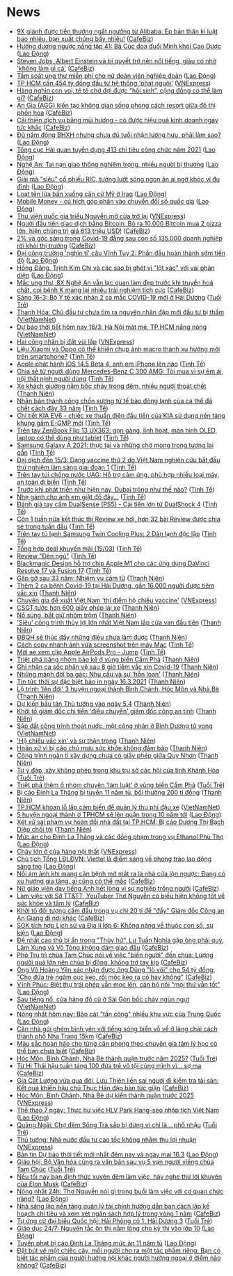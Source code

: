 # News

- [9X giành được tiền thưởng ngất ngưởng từ Alibaba: Ép bản thân kỉ luật bao nhiêu, bạn xuất chúng bấy nhiêu!](https://cafebiz.vn/9x-gianh-duoc-tien-thuong-ngat-nguong-tu-alibaba-ep-ban-than-ki-luat-bao-nhieu-ban-xuat-chung-bay-nhieu-20210315211601049.chn) ([CafeBiz](https://cafebiz.vn))
- [Hướng dương ngược nắng tập 41: Bà Cúc doạ đuổi Minh khỏi Cao Dược](https://laodong.vn/giai-tri/huong-duong-nguoc-nang-tap-41-ba-cuc-doa-duoi-minh-khoi-cao-duoc-889472.ldo) ([Lao Động](https://laodong.vn))
- [Steven Jobs, Albert Einstein và bí quyết trở nên nổi tiếng, giàu có nhờ 'không làm gì cả'](https://cafebiz.vn/steven-jobs-albert-einstein-va-bi-quyet-tro-nen-noi-tieng-giau-co-nho-khong-lam-gi-ca-20210315150928888.chn) ([CafeBiz](https://cafebiz.vn))
- [Tầm soát ung thư miễn phí cho nữ đoàn viên nghiệp đoàn](https://laodong.vn/ldld-tphcm/tam-soat-ung-thu-mien-phi-cho-nu-doan-vien-nghiep-doan-889460.ldo) ([Lao Động](https://laodong.vn))
- [TP HCM cần 454 tỷ đồng đầu tư hệ thống 'phạt nguội'](https://vnexpress.net/tp-hcm-can-454-ty-dong-dau-tu-he-thong-phat-nguoi-4248872.html) ([VNExpress](https://vnexpress.net))
- [Hàng nghìn con voi, tê tê chờ đợi được “hồi sinh”, cộng đồng có thể làm gì?](https://cafebiz.vn/hang-nghin-con-voi-te-te-cho-doi-duoc-hoi-sinh-cong-dong-co-the-lam-gi-20210315190119578.chn) ([CafeBiz](https://cafebiz.vn))
- [An Gia (AGG) kiến tạo không gian sống phong cách resort giữa đô thị phồn hoa](https://cafebiz.vn/an-gia-agg-kien-tao-khong-gian-song-phong-cach-resort-giua-do-thi-phon-hoa-20210315190039014.chn) ([CafeBiz](https://cafebiz.vn))
- [Cải thiện dịch vụ bằng mùi hương - có được hiệu quả kinh doanh ngay tức khắc](https://cafebiz.vn/cai-thien-dich-vu-bang-mui-huong-co-duoc-hieu-qua-kinh-doanh-ngay-tuc-khac-20210315185955518.chn) ([CafeBiz](https://cafebiz.vn))
- [Đủ năm đóng BHXH nhưng chưa đủ tuổi nhận lương hưu, phải làm sao?](https://laodong.vn/tu-van-phap-luat/du-nam-dong-bhxh-nhung-chua-du-tuoi-nhan-luong-huu-phai-lam-sao-888499.ldo) ([Lao Động](https://laodong.vn))
- [Tổng cục Hải quan tuyển dụng 413 chỉ tiêu công chức năm 2021](https://laodong.vn/kinh-te/tong-cuc-hai-quan-tuyen-dung-413-chi-tieu-cong-chuc-nam-2021-889290.ldo) ([Lao Động](https://laodong.vn))
- [Nghệ An: Tai nạn giao thông nghiêm trọng, nhiều người bị thương](https://laodong.vn/xa-hoi/nghe-an-tai-nan-giao-thong-nghiem-trong-nhieu-nguoi-bi-thuong-889487.ldo) ([Lao Động](https://laodong.vn))
- [Giải mã &quot;siêu&quot; cổ phiếu RIC, tưởng lướt sóng ngon ăn ai ngờ khóc vì đu đỉnh](https://laodong.vn/kinh-te/giai-ma-sieu-co-phieu-ric-tuong-luot-song-ngon-an-ai-ngo-khoc-vi-du-dinh-889438.ldo) ([Lao Động](https://laodong.vn))
- [Loạt tên lửa bắn xuống căn cứ Mỹ ở Iraq](https://laodong.vn/the-gioi/loat-ten-lua-ban-xuong-can-cu-my-o-iraq-889483.ldo) ([Lao Động](https://laodong.vn))
- [Mobile Money - cú hích góp phần vào chuyển đổi số quốc gia](https://laodong.vn/xa-hoi/mobile-money-cu-hich-gop-phan-vao-chuyen-doi-so-quoc-gia-889403.ldo) ([Lao Động](https://laodong.vn))
- [Thư viện quốc gia triều Nguyễn mở cửa trở lại](https://vnexpress.net/thu-vien-quoc-gia-trieu-nguyen-mo-cua-tro-lai-4248945.html) ([VNExpress](https://vnexpress.net))
- [Người đầu tiên giao dịch bằng Bitcoin: Bỏ ra 10.000 Bitcoin mua 2 pizza lớn, hiện chúng trị giá 613 triệu USD!](https://cafebiz.vn/nguoi-dau-tien-giao-dich-bang-bitcoin-bo-ra-10000-bitcoin-mua-2-pizza-lon-hien-chung-tri-gia-613-trieu-usd-20210315155732537.chn) ([CafeBiz](https://cafebiz.vn))
- [2% và góc sáng trong Covid-19 đằng sau con số 135.000 doanh nghiệp rời khỏi thị trường](https://cafebiz.vn/2-va-goc-sang-trong-covid-19-dang-sau-con-so-135000-doanh-nghiep-roi-khoi-thi-truong-20210315161946019.chn) ([CafeBiz](https://cafebiz.vn))
- [Đại công trường 'nghìn tỉ' cầu Vĩnh Tuy 2: Phấn đấu hoàn thành sớm tiến độ](https://laodong.vn/photo/dai-cong-truong-nghin-ti-cau-vinh-tuy-2-phan-dau-hoan-thanh-som-tien-do-889391.ldo) ([Lao Động](https://laodong.vn))
- [Hồng Đăng, Trịnh Kim Chi và các sao bị ghét vì &quot;lột xác&quot; với vai phản diện](https://laodong.vn/photo/hong-dang-trinh-kim-chi-va-cac-sao-bi-ghet-vi-lot-xac-voi-vai-phan-dien-889184.ldo) ([Lao Động](https://laodong.vn))
- [Mắc ung thư, 8X Nghệ An vẫn lạc quan làm đẹp trước khi truyền hoá chất, coi bệnh K mang lại nhiều trải nghiệm tích cực](https://cafebiz.vn/mac-ung-thu-8x-nghe-an-van-lac-quan-lam-dep-truoc-khi-truyen-hoa-chat-coi-benh-k-mang-lai-nhieu-trai-nghiem-tich-cuc-20210315193407934.chn) ([CafeBiz](https://cafebiz.vn))
- [Sáng 16-3: Bộ Y tế xác nhận 2 ca mắc COVID-19 mới ở Hải Dương](https://tuoitre.vn/sang-16-3-bo-y-te-xac-nhan-2-ca-mac-covid-19-moi-o-hai-duong-20210316060706862.htm) ([Tuổi Trẻ](https://tuoitre.vn))
- [Thanh Hóa: Chủ đầu tư chưa tìm ra nguyên nhân đập mới đầu tư bị thấm](http://vietnamnet.vn/vn/thoi-su/thanh-hoa-chu-dau-tu-chua-tim-ra-nguyen-nhan-dap-moi-dau-tu-bi-tham-719816.html) ([VietNamNet](https://vietnamnet.vn))
- [Dự báo thời tiết hôm nay 16/3: Hà Nội mát mẻ, TP.HCM nắng nóng](http://vietnamnet.vn/vn/thoi-su/du-bao-thoi-tiet-hom-nay-16-3-ha-noi-mat-me-tp-hcm-nang-nong-719835.html) ([VietNamNet](https://vietnamnet.vn))
- [Hai công nhân bị đất vùi lấp](https://vnexpress.net/hai-cong-nhan-bi-dat-vui-lap-4248958.html) ([VNExpress](https://vnexpress.net))
- [Liệu Xiaomi và Oppo có thể khiến chụp ảnh macro thành xu hướng mới trên smartphone?](https://tinhte.vn/thread/lieu-xiaomi-va-oppo-co-the-khien-chup-anh-macro-thanh-xu-huong-moi-tren-smartphone.3293412/) ([Tinh Tế](https://tinhte.vn))
- [Apple phát hành iOS 14.5 Beta 4, anh em iPhone lên nào](https://tinhte.vn/thread/apple-phat-hanh-ios-14-5-beta-4-anh-em-iphone-len-nao.3293986/) ([Tinh Tế](https://tinhte.vn))
- [Chia sẻ từ người dùng Mercedes-Benz C 300 AMG: Tôi mua vì sự êm ái, nội thất nịnh người dùng](https://tinhte.vn/thread/chia-se-tu-nguoi-dung-mercedes-benz-c-300-amg-toi-mua-vi-su-em-ai-noi-that-ninh-nguoi-dung.3293282/) ([Tinh Tế](https://tinhte.vn))
- [Xe khách giường nằm bốc cháy trong đêm, nhiều người thoát chết](https://thanhnien.vn/thoi-su/xe-khach-giuong-nam-boc-chay-trong-dem-nhieu-nguoi-thoat-chet-1354642.html) ([Thanh Niên](https://thanhnien.vn))
- [Nhân bản thành công chồn sương từ tế bào đông lạnh của cá thể đã chết cách đây 33 năm](https://tinhte.vn/thread/nhan-ban-thanh-cong-chon-suong-tu-te-bao-dong-lanh-cua-ca-the-da-chet-cach-day-33-nam.3286779/) ([Tinh Tế](https://tinhte.vn))
- [Chi tiết KIA EV6 - chiếc xe thuần điện đầu tiên của KIA sử dụng nền tảng khung gầm E-GMP mới](https://tinhte.vn/thread/chi-tiet-kia-ev6-chiec-xe-thuan-dien-dau-tien-cua-kia-su-dung-nen-tang-khung-gam-e-gmp-moi.3293630/) ([Tinh Tế](https://tinhte.vn))
- [Trên tay ZenBook Flip 13 UX363: gọn gàng, linh hoạt, màn hình OLED, laptop có thể dùng như tablet](https://tinhte.vn/thread/tren-tay-zenbook-flip-13-ux363-gon-gang-linh-hoat-man-hinh-oled-laptop-co-the-dung-nhu-tablet.3292346/) ([Tinh Tế](https://tinhte.vn))
- [Samsung Galaxy A 2021: thực tại và những chờ mong trong tương lai gần](https://tinhte.vn/thread/samsung-galaxy-a-2021-thuc-tai-va-nhung-cho-mong-trong-tuong-lai-gan.3293899/) ([Tinh Tế](https://tinhte.vn))
- [Đại dịch đến 15/3: Dạng vaccine thứ 2 do Việt Nam nghiên cứu bắt đầu thử nghiệm lâm sàng giai đoạn 1](https://tinhte.vn/thread/dai-dich-den-15-3-dang-vaccine-thu-2-do-viet-nam-nghien-cuu-bat-dau-thu-nghiem-lam-sang-giai-doan-1.3293735/) ([Tinh Tế](https://tinhte.vn))
- [Trên tay túi chống nước UAG: Hỗ trợ cảm ứng, phù hợp nhiều loại máy, an toàn đi biển](https://tinhte.vn/thread/tren-tay-tui-chong-nuoc-uag-ho-tro-cam-ung-phu-hop-nhieu-loai-may-an-toan-di-bien.3293825/) ([Tinh Tế](https://tinhte.vn))
- [Trước khi phát triển như hiện nay, Dubai trông như thế nào?](https://tinhte.vn/thread/truoc-khi-phat-trien-nhu-hien-nay-dubai-trong-nhu-the-nao.3292051/) ([Tinh Tế](https://tinhte.vn))
- [Nhẹ gánh cho anh em giặt đồ đây...](https://tinhte.vn/thread/nhe-ganh-cho-anh-em-giat-do-day.3293380/) ([Tinh Tế](https://tinhte.vn))
- [Đánh giá tay cầm DualSense (PS5) - Cải tiến lớn từ DualShock 4](https://tinhte.vn/thread/danh-gia-tay-cam-dualsense-ps5-cai-tien-lon-tu-dualshock-4.3288683/) ([Tinh Tế](https://tinhte.vn))
- [Còn 1 tuần nữa kết thúc thi Review xe hơi, hơn 32 bài Review được chia sẻ trong tuần đầu](https://tinhte.vn/thread/con-1-tuan-nua-ket-thuc-thi-review-xe-hoi-hon-32-bai-review-duoc-chia-se-trong-tuan-dau.3293827/) ([Tinh Tế](https://tinhte.vn))
- [Trên tay tủ lạnh Samsung Twin Cooling Plus: 2 Dàn lạnh độc lập](https://tinhte.vn/thread/tren-tay-tu-lanh-samsung-twin-cooling-plus-2-dan-lanh-doc-lap.3268128/) ([Tinh Tế](https://tinhte.vn))
- [Tổng hợp deal khuyến mãi (15/03)](https://tinhte.vn/thread/tong-hop-deal-khuyen-mai-15-03.3293507/) ([Tinh Tế](https://tinhte.vn))
- [Review "Đèn ngủ"](https://tinhte.vn/thread/review-den-ngu.3287449/) ([Tinh Tế](https://tinhte.vn))
- [Blackmagic Design hỗ trợ chip Apple M1 cho các ứng dụng DaVinci Resolve 17 và Fusion 17](https://tinhte.vn/thread/blackmagic-design-ho-tro-chip-apple-m1-cho-cac-ung-dung-davinci-resolve-17-va-fusion-17.3293673/) ([Tinh Tế](https://tinhte.vn))
- [Gặp gỡ sau 33 năm: Nhiệm vụ cảm tử](https://thanhnien.vn/thoi-su/gap-go-sau-33-nam-nhiem-vu-cam-tu-1354519.html) ([Thanh Niên](https://thanhnien.vn))
- [Thêm 2 ca bệnh Covid-19 tại Hải Dương, gần 16.000 người được tiêm vắc xin](https://thanhnien.vn/thoi-su/them-2-ca-benh-covid-19-tai-hai-duong-gan-16000-nguoi-duoc-tiem-vac-xin-1354625.html) ([Thanh Niên](https://thanhnien.vn))
- [Chuyên gia đề xuất Việt Nam 'thí điểm hộ chiếu vaccine'](https://vnexpress.net/chuyen-gia-de-xuat-viet-nam-thi-diem-ho-chieu-vaccine-4248909.html) ([VNExpress](https://vnexpress.net))
- [CSGT tước hơn 600 giấy phép lái xe](https://thanhnien.vn/thoi-su/csgt-tuoc-hon-600-giay-phep-lai-xe-1354588.html) ([Thanh Niên](https://thanhnien.vn))
- [Nổ súng, bắt giữ nhóm trộm](https://thanhnien.vn/thoi-su/no-sung-bat-giu-nhom-trom-1354589.html) ([Thanh Niên](https://thanhnien.vn))
- ['Siêu' công trình thủy lợi lớn nhất Việt Nam lắp cửa van đầu tiên](https://thanhnien.vn/thoi-su/sieu-cong-trinh-thuy-loi-lon-nhat-viet-nam-lap-cua-van-dau-tien-1354583.html) ([Thanh Niên](https://thanhnien.vn))
- [ĐBQH sẽ thúc đẩy những điều chưa làm được](https://thanhnien.vn/thoi-su/dbqh-se-thuc-day-nhung-dieu-chua-lam-duoc-1354594.html) ([Thanh Niên](https://thanhnien.vn))
- [Cách copy nhanh ảnh vừa screenshot trên máy Mac](https://tinhte.vn/thread/cach-copy-nhanh-anh-vua-screenshot-tren-may-mac.3293795/) ([Tinh Tế](https://tinhte.vn))
- [Mời ae xem clip Apple AirPods Pro - Jump](https://tinhte.vn/thread/moi-ae-xem-clip-apple-airpods-pro-jump.3293732/) ([Tinh Tế](https://tinhte.vn))
- [Triệt phá băng nhóm bảo kê ở vùng biển Cẩm Phả](https://thanhnien.vn/thoi-su/triet-pha-bang-nhom-bao-ke-o-vung-bien-cam-pha-1354590.html) ([Thanh Niên](https://thanhnien.vn))
- [Ghi nhận ca sốc phản vệ sau 8 giờ tiêm vắc xin Covid-19](https://thanhnien.vn/thoi-su/ghi-nhan-ca-soc-phan-ve-sau-8-gio-tiem-vac-xin-covid-19-1354586.html) ([Thanh Niên](https://thanhnien.vn))
- [Những mảnh đời ba gác: Nhu cầu và sự 'hỗn loạn'](https://thanhnien.vn/thoi-su/nhung-manh-doi-ba-gac-nhu-cau-va-su-hon-loan-1354297.html) ([Thanh Niên](https://thanhnien.vn))
- [Tin tức thời sự đặc biệt báo in ngày 16.3.2021](https://thanhnien.vn/thoi-su/tin-tuc-thoi-su-dac-biet-bao-in-ngay-1632021-1354616.html) ([Thanh Niên](https://thanhnien.vn))
- [Lộ trình 'lên đời' 3 huyện ngoại thành Bình Chánh, Hóc Môn và Nhà Bè](https://thanhnien.vn/thoi-su/lo-trinh-len-doi-3-huyen-ngoai-thanh-binh-chanh-hoc-mon-va-nha-be-1354544.html) ([Thanh Niên](https://thanhnien.vn))
- [Dự kiến bầu tân Thủ tướng vào ngày 5.4](https://thanhnien.vn/thoi-su/du-kien-bau-tan-thu-tuong-vao-ngay-54-1354593.html) ([Thanh Niên](https://thanhnien.vn))
- [Khởi tố giám đốc chi tiền 'điều chuyển' giám đốc công an tỉnh](https://thanhnien.vn/thoi-su/khoi-to-giam-doc-chi-tien-dieu-chuyen-giam-doc-cong-an-tinh-1354595.html) ([Thanh Niên](https://thanhnien.vn))
- [Sập đất công trình thoát nước, một công nhân ở Bình Dương tử vong](http://vietnamnet.vn/vn/thoi-su/sap-dat-cong-trinh-thoat-nuoc-mot-cong-nhan-o-binh-duong-tu-vong-719874.html) ([VietNamNet](https://vietnamnet.vn))
- ['Hộ chiếu vắc xin' và sự thận trọng](https://thanhnien.vn/thoi-su/ho-chieu-vac-xin-va-su-than-trong-1354527.html) ([Thanh Niên](https://thanhnien.vn))
- [Hoãn xử vì bị cáo chủ mưu sức khỏe không đảm bảo](https://thanhnien.vn/thoi-su/hoan-xu-vi-bi-cao-chu-muu-suc-khoe-khong-dam-bao-1354296.html) ([Thanh Niên](https://thanhnien.vn))
- [Công trình ngàn tỉ xây dựng chưa có giấy phép giữa Quy Nhơn](https://thanhnien.vn/thoi-su/cong-trinh-ngan-ti-xay-dung-chua-co-giay-phep-giua-quy-nhon-1354295.html) ([Thanh Niên](https://thanhnien.vn))
- [Tự ý đập, xây không phép trong khu trụ sở các hội của tỉnh Khánh Hòa](https://tuoitre.vn/tu-y-dap-xay-khong-phep-trong-khu-tru-so-cac-hoi-cua-tinh-khanh-hoa-20210315211046053.htm) ([Tuổi Trẻ](https://tuoitre.vn))
- [Triệt phá thêm ổ nhóm chuyên 'làm luật' ở vùng biển Cẩm Phả](https://tuoitre.vn/triet-pha-them-o-nhom-chuyen-lam-luat-o-vung-bien-cam-pha-20210315220726026.htm) ([Tuổi Trẻ](https://tuoitre.vn))
- [Bị cáo Đinh La Thăng bị tuyên 11 năm tù, bồi thường 200 tỉ đồng](https://thanhnien.vn/thoi-su/bi-cao-dinh-la-thang-bi-tuyen-11-nam-tu-boi-thuong-200-ti-dong-1354587.html) ([Thanh Niên](https://thanhnien.vn))
- [TP.HCM khoan lỗ lắp cảm biến để quản lý thu phí đậu xe](http://vietnamnet.vn/vn/thoi-su/an-toan-giao-thong/tp-hcm-khoan-lo-lap-cam-bien-de-quan-ly-thu-phi-dau-xe-719865.html) ([VietNamNet](https://vietnamnet.vn))
- [5 huyện ngoại thành ở TPHCM sẽ lên quận trong 10 năm tới](https://laodong.vn/xa-hoi/5-huyen-ngoai-thanh-o-tphcm-se-len-quan-trong-10-nam-toi-889452.ldo) ([Lao Động](https://laodong.vn))
- [Xét xử sai phạm vụ hoán đổi nhà đất tại TP.HCM: Bị cáo Dương Thị Bạch Diệp chối tội](https://thanhnien.vn/thoi-su/xet-xu-sai-pham-vu-hoan-doi-nha-dat-tai-tphcm-bi-cao-duong-thi-bach-diep-choi-toi-1354585.html) ([Thanh Niên](https://thanhnien.vn))
- [Mức án cho Đinh La Thăng và các đồng phạm trong vụ Ethanol Phú Thọ](https://laodong.vn/infographic/muc-an-cho-dinh-la-thang-va-cac-dong-pham-trong-vu-ethanol-phu-tho-889330.ldo) ([Lao Động](https://laodong.vn))
- [Cháy lớn ở cửa hàng nội thất](https://vnexpress.net/chay-lon-o-cua-hang-noi-that-4248929.html) ([VNExpress](https://vnexpress.net))
- [Chủ tịch Tổng LĐLĐVN: Viettel là điểm sáng về phong trào lao động sáng tạo](https://laodong.vn/video/chu-tich-tong-ldldvn-viettel-la-diem-sang-ve-phong-trao-lao-dong-sang-tao-889419.ldo) ([Lao Động](https://laodong.vn))
- [Nỗi ám ảnh khi mang căn bệnh mở mắt ra là nhà cửa lộn ngược: Đang có xu hướng gia tăng, ai cũng có thể mắc](https://cafebiz.vn/noi-am-anh-khi-mang-can-benh-mo-mat-ra-la-nha-cua-lon-nguoc-dang-co-xu-huong-gia-tang-ai-cung-co-the-mac-20210315162906151.chn) ([CafeBiz](https://cafebiz.vn))
- [Nữ giáo viên dạy tiếng Anh hết lòng vì sự nghiệp trồng người](https://cafebiz.vn/nu-giao-vien-day-tieng-anh-het-long-vi-su-nghiep-trong-nguoi-20210315190058895.chn) ([CafeBiz](https://cafebiz.vn))
- [Làm việc với Sở TT&TT, YouTuber Thơ Nguyễn có biểu hiện không tốt về sức khỏe và tâm lý](https://cafebiz.vn/lam-viec-voi-so-tttt-youtuber-tho-nguyen-co-bieu-hien-khong-tot-ve-suc-khoe-va-tam-ly-20210315211956773.chn) ([CafeBiz](https://cafebiz.vn))
- [Khởi tố đối tượng cầm đầu trong vụ chi 20 tỉ để "đẩy" Giám đốc Công an An Giang đi nơi khác](https://cafebiz.vn/khoi-to-doi-tuong-cam-dau-trong-vu-chi-20-ti-de-day-giam-doc-cong-an-an-giang-di-noi-khac-20210315211946288.chn) ([CafeBiz](https://cafebiz.vn))
- [SGK tích hợp Lịch sử và Địa lí lớp 6: Không nặng về thuộc con số, sự kiện](https://laodong.vn/giao-duc/sgk-tich-hop-lich-su-va-dia-li-lop-6-khong-nang-ve-thuoc-con-so-su-kien-887990.ldo) ([Lao Động](https://laodong.vn))
- [Đệ nhất cao thủ bí ẩn trong "Thủy hử", Lư Tuấn Nghĩa gặp ông phải quỳ, Lâm Xung và Võ Tòng không dám giao đấu](https://cafebiz.vn/de-nhat-cao-thu-bi-an-trong-thuy-hu-lu-tuan-nghia-gap-ong-phai-quy-lam-xung-va-vo-tong-khong-dam-giao-dau-20210315161744553.chn) ([CafeBiz](https://cafebiz.vn))
- [Phó Trụ trì chùa Tam Chúc nói về việc "biển người" đến chùa: Lượng người quá lớn nên chùa bị động, không trở tay kịp](https://cafebiz.vn/pho-tru-tri-chua-tam-chuc-noi-ve-viec-bien-nguoi-den-chua-luong-nguoi-qua-lon-nen-chua-bi-dong-khong-tro-tay-kip-20210315211604034.chn) ([CafeBiz](https://cafebiz.vn))
- [Ông Võ Hoàng Yên xác nhận được ông Dũng "lò vôi" cho 54 tỷ đồng: "Cho đứa trẻ ngậm cục kẹo, rồi móc kẹo ra có hay không"](https://cafebiz.vn/ong-vo-hoang-yen-xac-nhan-duoc-ong-dung-lo-voi-cho-54-ty-dong-cho-dua-tre-ngam-cuc-keo-roi-moc-keo-ra-co-hay-khong-20210315210824141.chn) ([CafeBiz](https://cafebiz.vn))
- [Vĩnh Phúc: Biệt thự trái phép vẫn mọc lên, cán bộ nói &quot;mọi thứ vẫn tốt&quot;](https://laodong.vn/bat-dong-san/vinh-phuc-biet-thu-trai-phep-van-moc-len-can-bo-noi-moi-thu-van-tot-888421.ldo) ([Lao Động](https://laodong.vn))
- [Sau tiếng nổ, cửa hàng đồ cũ ở Sài Gòn bốc cháy ngùn ngụt](http://vietnamnet.vn/vn/thoi-su/sau-tieng-no-cua-hang-do-cu-o-sai-gon-boc-chay-ngun-ngut-719856.html) ([VietNamNet](https://vietnamnet.vn))
- [Nóng nhất hôm nay: Bão cát &quot;tấn công&quot; nhiều khu vực của Trung Quốc](https://laodong.vn/video-the-gioi/nong-nhat-hom-nay-bao-cat-tan-cong-nhieu-khu-vuc-cua-trung-quoc-889397.ldo) ([Lao Động](https://laodong.vn))
- [Căn nhà gói ghém bình yên với tiếng sóng biển vỗ về ở làng chài cách thành phố Nha Trang 15km](https://cafebiz.vn/can-nha-goi-ghem-binh-yen-voi-tieng-song-bien-vo-ve-o-lang-chai-cach-thanh-pho-nha-trang-15km-20210315165347814.chn) ([CafeBiz](https://cafebiz.vn))
- [Màu sắc hoàn hảo cho từng căn phòng theo chuyên gia tâm lý học có thể bạn chưa biết](https://cafebiz.vn/mau-sac-hoan-hao-cho-tung-can-phong-theo-chuyen-gia-tam-ly-hoc-co-the-ban-chua-biet-2021031516563547.chn) ([CafeBiz](https://cafebiz.vn))
- [Hóc Môn, Bình Chánh, Nhà Bè thành quận trước năm 2025?](https://tuoitre.vn/hoc-mon-binh-chanh-nha-be-thanh-quan-truoc-nam-2025-20210315201513521.htm) ([Tuổi Trẻ](https://tuoitre.vn))
- [Từ Hi Thái hậu tuẫn táng 100 đứa trẻ vô tội cùng mình vì... sợ ma](https://cafebiz.vn/tu-hi-thai-hau-tuan-tang-100-dua-tre-vo-toi-cung-minh-vi-so-ma-20210315162458216.chn) ([CafeBiz](https://cafebiz.vn))
- [Gia Cát Lượng vừa qua đời, Lưu Thiện liền sai người đi kiểm tra tài sản: Kết quả khiến hậu chủ Thục Hán đập bàn tức giận](https://cafebiz.vn/gia-cat-luong-vua-qua-doi-luu-thien-lien-sai-nguoi-di-kiem-tra-tai-san-ket-qua-khien-hau-chu-thuc-han-dap-ban-tuc-gian-20210315162101583.chn) ([CafeBiz](https://cafebiz.vn))
- [Hóc Môn, Bình Chánh, Nhà Bè dự kiến thành quận trước 2025](https://vnexpress.net/hoc-mon-binh-chanh-nha-be-du-kien-thanh-quan-truoc-2025-4248920.html) ([VNExpress](https://vnexpress.net))
- [Thể thao 7 ngày: Thực hư việc HLV Park Hang-seo nhập tịch Việt Nam](https://laodong.vn/video-the-thao/the-thao-7-ngay-thuc-hu-viec-hlv-park-hang-seo-nhap-tich-viet-nam-889303.ldo) ([Lao Động](https://laodong.vn))
- [Quảng Ngãi: Chợ đêm Sông Trà sắp bị dừng vì chỉ là... phố nhậu](https://tuoitre.vn/quang-ngai-cho-dem-song-tra-sap-bi-dung-vi-chi-la-pho-nhau-20210315190238165.htm) ([Tuổi Trẻ](https://tuoitre.vn))
- [Thủ tướng: Nhà nước đầu tư cao tốc không nhằm thu lợi nhuận](https://vnexpress.net/thu-tuong-nha-nuoc-dau-tu-cao-toc-khong-nham-thu-loi-nhuan-4248921.html) ([VNExpress](https://vnexpress.net))
- [Bản tin Dự báo thời tiết mới nhất đêm nay và ngày mai 16.3](https://laodong.vn/video-thoi-su/ban-tin-du-bao-thoi-tiet-moi-nhat-dem-nay-va-ngay-mai-163-889428.ldo) ([Lao Động](https://laodong.vn))
- [Giáo hội, Bộ Văn hóa cùng ra văn bản sau vụ 5 vạn người viếng chùa Tam Chúc](https://tuoitre.vn/giao-hoi-bo-van-hoa-cung-ra-van-ban-sau-vu-5-van-nguoi-vieng-chua-tam-chuc-20210315193421346.htm) ([Tuổi Trẻ](https://tuoitre.vn))
- [Nếu tối nay bạn định thức xuyên đêm làm việc, hãy nghe thử lời khuyên của Elon Musk](https://cafebiz.vn/neu-toi-nay-ban-dinh-thuc-xuyen-dem-lam-viec-hay-nghe-thu-loi-khuyen-cua-elon-musk-20210315165704909.chn) ([CafeBiz](https://cafebiz.vn))
- [Nóng nhất 24h: Thơ Nguyễn nói gì trong buổi làm việc với cơ quan chức năng?](https://laodong.vn/video-thoi-su/nong-nhat-24h-tho-nguyen-noi-gi-trong-buoi-lam-viec-voi-co-quan-chuc-nang-889379.ldo) ([Lao Động](https://laodong.vn))
- [Nhà sáng lập nền tảng quản lý tài chính hướng dẫn bạn cách lập kế hoạch chi tiêu và xem xét ngân sách hợp lý trong vòng 1 năm](https://cafebiz.vn/nha-sang-lap-nen-tang-quan-ly-tai-chinh-huong-dan-ban-cach-lap-ke-hoach-chi-tieu-va-xem-xet-ngan-sach-hop-ly-trong-vong-1-nam-20210315194939149.chn) ([CafeBiz](https://cafebiz.vn))
- [Tự ứng cử đại biểu Quốc hội: Hải Phòng có 1, Hải Dương 3](https://tuoitre.vn/tu-ung-cu-dai-bieu-quoc-hoi-hai-phong-co-1-hai-duong-3-20210315190935129.htm) ([Tuổi Trẻ](https://tuoitre.vn))
- [Giáo dục 24/7: Nguyên tắc ôn thi nằm lòng cho kỳ thi vào lớp 10](https://laodong.vn/video/giao-duc-247-nguyen-tac-on-thi-nam-long-cho-ky-thi-vao-lop-10-889275.ldo) ([Lao Động](https://laodong.vn))
- [Tuyên phạt bị cáo Đinh La Thăng mức án 11 năm tù](https://laodong.vn/phap-luat/tuyen-phat-bi-cao-dinh-la-thang-muc-an-11-nam-tu-889232.ldo) ([Lao Động](https://laodong.vn))
- [Đặt bút vẽ một chiếc cây, mỗi người cho ra một tác phẩm riêng: Bạn có biết tác phẩm của người hướng nội khác người hướng ngoại ở điểm nào không?](https://cafebiz.vn/dat-but-ve-mot-chiec-cay-moi-nguoi-cho-ra-mot-tac-pham-rieng-ban-co-biet-tac-pham-cua-nguoi-huong-noi-khac-nguoi-huong-ngoai-o-diem-nao-khong-20210315194343543.chn) ([CafeBiz](https://cafebiz.vn))
